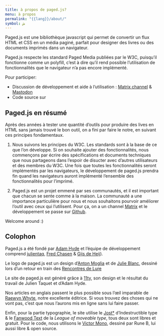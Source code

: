 ```yaml
---
title: à propos de paged.js?
menu: à propos
permalink: "{{lang}}/about/"
symbol: ﺶ
---
```



Paged.js est une bibliothèque javascript qui permet de convertir un flux HTML et CSS en un média paginé, parfait pour designer des livres ou des documents imprimés dans un navigateur.

Paged.js respecte les standard Paged Media publiées par le W3C, puisqu’il fonctionne comme un polyfill, c’est à dire qu’il rend possible l’utilisation de fonctionnalités que le navigateur n’a pas encore implémenté.

Pour participer: 

- Discussion de développement et aide à l’utilisation : [Matrix channel](https://matrix.to/#/#pagedjs:matrix.org) & [Mastodon](https://fosstodon.org/@pagedjs) 
- Code source sur 



## Paged.js en résumé

Après des années à tester une quantité d’outils pour produire des lives en HTML sans jamais trouvé le bon outil, on a fini par faire le notre, en suivant ces principes fondamentaux.

1. Nous suivons les principes du W3C. Les standards sont à la base de ce que l’on développe. Si on souhaite ajouter des fonctionnalités, nous commençons par écrire des spécifications et documents techniques que nous partageons dans l’espoir de disucter avec d’autres utilisateurs et des membres du W3C. Une fois que toutes les fonctionnalités seront implémentés par les navigateurs, le développement de paged.js prendra fin quand les navigateurs auront implémenté l’ensemble des fonctionnalités pour l’imprimé. 

2. Paged.js est un projet emmené par ses communautés, et il est important que chacun se sente comme à la maison. La communauté a une importance particulière pour nous et nous souhaitons pourvoir améliorer l’outil avec ceux qui l’utilisent. Pour ça, on a un channel [Matrix](https://matrix.to/#/#pagedjs:matrix.org) et le développement se passe sur [Github](https://github.com/pagedjs/).  


Welcome around :)

## Colophon

Paged.js a été fondé par [Adam Hyde](https://www.adamhyde.net) et l’équipe de développement comprend [julientaq](julientaq.fr), [Fred Chasen](http://fchasen.com/) & [Gijs de Heij](https://de-heij.com/)).

Le logo de paged.js est un design d’[Anton Moglia](https://anton.moglia.fr/) et de [Julie Blanc](https://julie-blanc.fr), dessiné lors d’un retour en train des [Rencontres de Lure](https://delure.org)

Le site de paged.js est généré grâce à [11ty](https://11ty.dev), son design et le résultat du travail de Julien Taquet et d’Adam Hyde. 

Nos articles en anglais passent le plus possible sous l’œil imparable de [Raewyn Whyte](https://allmyownwords.wordpress.com/), notre excellente éditrice. Si vous trouvez des choses qui ne vont pas, c’est que nous l’aurons mis en ligne sans lui faire passer.

Enfin, pour la partie typographie, le site utilise le [Jost\*](https://indestructibletype.com/Jost.html) d’Indestructible type & le [Fanwood Text](https://www.theleagueofmoveabletype.com/fanwood) de la *League of moveable type*, tous deux sont libres et gratuit. Pour le code, nous utilisons le [Victor Mono](https://rubjo.github.io/victor-mono/), dessiné par Rune B, lui aussi libre & open source.
